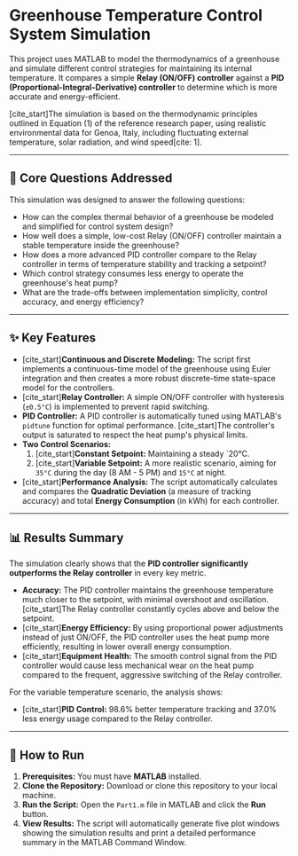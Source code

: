 # Greenhouse Temperature Control System Simulation

This project uses MATLAB to model the thermodynamics of a greenhouse and simulate different control strategies for maintaining its internal temperature. It compares a simple **Relay (ON/OFF) controller** against a **PID (Proportional-Integral-Derivative) controller** to determine which is more accurate and energy-efficient.

[cite_start]The simulation is based on the thermodynamic principles outlined in Equation (1) of the reference research paper, using realistic environmental data for Genoa, Italy, including fluctuating external temperature, solar radiation, and wind speed[cite: 1].

---

## 🎯 Core Questions Addressed

This simulation was designed to answer the following questions:

* How can the complex thermal behavior of a greenhouse be modeled and simplified for control system design?
* How well does a simple, low-cost Relay (ON/OFF) controller maintain a stable temperature inside the greenhouse?
* How does a more advanced PID controller compare to the Relay controller in terms of temperature stability and tracking a setpoint?
* Which control strategy consumes less energy to operate the greenhouse's heat pump?
* What are the trade-offs between implementation simplicity, control accuracy, and energy efficiency?

---

## ✨ Key Features

* [cite_start]**Continuous and Discrete Modeling:** The script first implements a continuous-time model of the greenhouse using Euler integration and then creates a more robust discrete-time state-space model for the controllers.
* [cite_start]**Relay Controller:** A simple ON/OFF controller with hysteresis (`±0.5°C`) is implemented to prevent rapid switching.
* **PID Controller:** A PID controller is automatically tuned using MATLAB's `pidtune` function for optimal performance. [cite_start]The controller's output is saturated to respect the heat pump's physical limits.
* **Two Control Scenarios:**
    1.  [cite_start]**Constant Setpoint:** Maintaining a steady `20°C.
    2.  [cite_start]**Variable Setpoint:** A more realistic scenario, aiming for `35°C` during the day (8 AM - 5 PM) and `15°C` at night.
* [cite_start]**Performance Analysis:** The script automatically calculates and compares the **Quadratic Deviation** (a measure of tracking accuracy) and total **Energy Consumption** (in kWh) for each controller.

---

## 📊 Results Summary

The simulation clearly shows that the **PID controller significantly outperforms the Relay controller** in every key metric.


* **Accuracy:** The PID controller maintains the greenhouse temperature much closer to the setpoint, with minimal overshoot and oscillation. [cite_start]The Relay controller constantly cycles above and below the setpoint.
* [cite_start]**Energy Efficiency:** By using proportional power adjustments instead of just ON/OFF, the PID controller uses the heat pump more efficiently, resulting in lower overall energy consumption.
* [cite_start]**Equipment Health:** The smooth control signal from the PID controller would cause less mechanical wear on the heat pump compared to the frequent, aggressive switching of the Relay controller.

For the variable temperature scenario, the analysis shows:
* [cite_start]**PID Control:** 98.6% better temperature tracking and 37.0% less energy usage compared to the Relay controller.

---

## 🚀 How to Run

1.  **Prerequisites:** You must have **MATLAB** installed.
2.  **Clone the Repository:** Download or clone this repository to your local machine.
3.  **Run the Script:** Open the `Part1.m` file in MATLAB and click the **Run** button.
4.  **View Results:** The script will automatically generate five plot windows showing the simulation results and print a detailed performance summary in the MATLAB Command Window.
